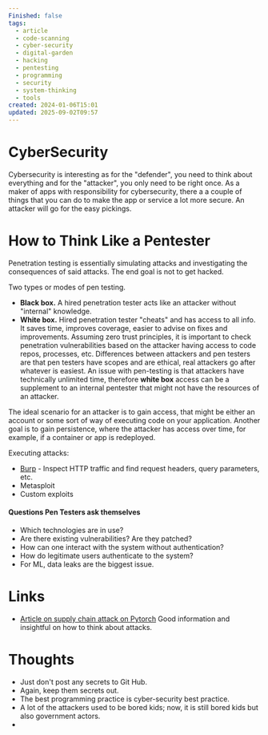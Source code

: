 ```yaml
---
Finished: false
tags:
  - article
  - code-scanning
  - cyber-security
  - digital-garden
  - hacking
  - pentesting
  - programming
  - security
  - system-thinking
  - tools
created: 2024-01-06T15:01
updated: 2025-09-02T09:57
---
```

# CyberSecurity

Cybersecurity is interesting as for the "defender", you need to think about everything and for the "attacker", you only need to be right once. 
As a maker of apps with responsibility for cybersecurity, there a a couple of things that you can do to make the app or service a lot more secure. An attacker will go for the easy pickings. 




# How to Think Like a Pentester

Penetration testing is essentially simulating attacks and investigating the consequences of said attacks. The end goal is not to get hacked. 

Two types or modes of pen testing. 
- **Black box.** A hired penetration tester acts like an attacker without "internal" knowledge.
- **White box.** Hired penetration tester "cheats" and has access to all info.  It saves time, improves coverage, easier to advise on fixes and improvements. 
Assuming zero trust principles, it is important to check penetration vulnerabilities based on the attacker having access to code repos, processes, etc. 
Differences between attackers and pen testers are that pen testers have scopes and are ethical, real attackers go after whatever is easiest. An issue with pen-testing is that attackers have technically unlimited time, therefore **white box** access can be a supplement to an internal pentester that might not have the resources of an attacker. 

The ideal scenario for an attacker is to gain access, that might be either an account or some sort of way of executing code on your application. Another goal is to gain persistence, where the attacker has access over time, for example, if a container or app is redeployed. 

Executing attacks: 
- [Burp](https://portswigger.net/burp/communitydownload) - Inspect HTTP traffic and find request headers, query parameters, etc. 
- Metasploit
- Custom exploits 
#### Questions Pen Testers ask themselves
- Which technologies are in use? 
- Are there existing vulnerabilities? Are they patched?
- How can one interact with the system without authentication? 
- How do legitimate users authenticate to the system?
- For ML, data leaks are the biggest issue. 
# Links
- [Article on supply chain attack on Pytorch](https://johnstawinski.com/2024/01/11/playing-with-fire-how-we-executed-a-critical-supply-chain-attack-on-pytorch/comment-page-1/#comments) Good information and insightful on how to think about attacks. 

# Thoughts 
- Just don't post any secrets to Git Hub. 
- Again, keep them secrets out. 
- The best programming practice is cyber-security best practice. 
- A lot of the attackers used to be bored kids; now, it is still bored kids but also government actors.  
- 


